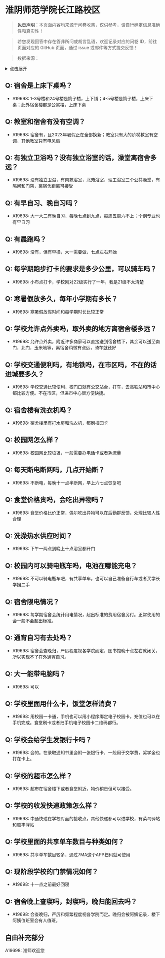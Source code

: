 # 淮阴师范学院长江路校区

> [免责声明](https://colleges.chat/#_3)：本页面内容均来源于问卷收集，仅供参考，请自行确定信息准确性和真实性！

> 若您发现回答中存在答非所问或胡言乱语，欢迎记录对应的问卷 ID，前往页面对应的 GitHub 页面，通过 issue 或邮件等方式提交反馈！

> 数据来源：

<details><summary>点击展开</summary>
<ul>
<li>A19698: 匿名 (2023 年 06 月)</li>
</ul>
</details>

## Q: 宿舍是上床下桌吗？

- A19698: 1-3号楼和24号楼是筒子楼，上下铺；4-5号楼是筒子楼，上床下桌；此外宿舍楼都是公寓楼，上床下桌

## Q: 教室和宿舍有没有空调？

- A19698: 宿舍有，且2023年暑假正在全部换新；教室只有大的阶梯教室有空调，其他教室只有电风扇

## Q: 有独立卫浴吗？没有独立浴室的话，澡堂离宿舍多远？

- A19698: 没有独立卫浴，有南苑浴室，北苑浴室，理工浴室三个公共澡堂，有隔间和门帘，离宿舍距离可接受

## Q: 有早自习、晚自习吗？

- A19698: 大一大二有晚自习，每晚七点到九点，每周五周六不上；个别专业也有早自习

## Q: 有晨跑吗？

- A19698: 没有，但有早操，大一需要做，七点左右开始

## Q: 每学期跑步打卡的要求是多少公里，可以骑车吗？

- A19698: 小布点打卡，学校刚对22级实行了一年，我是21级不太清楚

## Q: 寒暑假放多久，每年小学期有多长？

- A19698: 寒暑假放假时间和每学期时长比较正常

## Q: 学校允许点外卖吗，取外卖的地方离宿舍楼多远？

- A19698: 允许点外卖，附近许多商家可以直接送到宿舍楼下，其余可以送至南门，北门，玉米地等，离宿舍稍微有点远，骑车就还好

## Q: 学校交通便利吗，有地铁吗，在市区吗，不在的话进城要多久？

- A19698: 学校交通比较便利，校门口就有公交站台，打车，去高铁站和市中心都比较方便。不在市区，但进市中心很方便快捷。

## Q: 宿舍楼有洗衣机吗？

- A19698: 宿舍楼里有打水房和洗衣机，都刷校园卡

## Q: 校园网怎么样？

- A19698: 校园网比较垃圾，一般需要办电话卡或者耗流量

## Q: 每天断电断网吗，几点开始断？

- A19698: 不断电，每晚十一点半断网，早上六七点恢复吧

## Q: 食堂价格贵吗，会吃出异物吗？

- A19698: 食堂价格比价正常，偶尔吃出异物可以在后勤群反馈，处理比较人性合理

## Q: 洗澡热水供应时间？

- A19698: 下午一两点到晚上十点浴室都开门

## Q: 校园内可以骑电瓶车吗，电池在哪能充电？

- A19698: 不可以骑电瓶车吧，有共享单车，也可以自己准备自行车或者买学长学姐二手

## Q: 宿舍限电情况？

- A19698: 每学期宿舍会统计用电情况，超出标准的费用宿舍另付。正常使用的会一般不会超出标准。

## Q: 通宵自习有去处吗？

- A19698: 宿舍会查晚归，严厉程度视各学院而定，图书馆晚十点左右就闭关，所以实现不了在外通宵自习。

## Q: 大一能带电脑吗？

- A19698: 可以

## Q: 学校里面用什么卡，饭堂怎样消费？

- A19698: 用校园一卡通，手机也可以用小程序绑定电子校园卡，充值也可以在手机完成。食堂刷卡或者扫手机电子校园卡二维码都行。

## Q: 学校会给学生发银行卡吗？

- A19698: 会的。在录取通知书里会附一张银行卡，一般用于交学费，奖学金也打在卡上。

## Q: 学校的超市怎么样？

- A19698: 超市在宿舍楼下或者食堂附近，物价稍贵但可以接受。

## Q: 学校的收发快递政策怎么样？

- A19698: 中通快递在学校对面的接收点，其他快递都可以进学校，有菜鸟驿站和顺丰驿站

## Q: 学校里面的共享单车数目与种类如何？

- A19698: 共享单车数目较多，通过7MA这个APP扫码就可使用

## Q: 现阶段学校的门禁情况如何？

- A19698: 十一点之前最好回寝

## Q: 宿舍晚上查寝吗，封寝吗，晚归能回去吗？

- A19698: 会查晚归，严厉和频繁程度视各学院而定。晚归会被阿姨记录，楼下阿姨值班室会有人值班。

## 自由补充部分

A19698: 淮师欢迎您